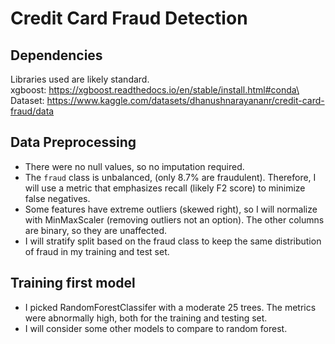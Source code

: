 # Credit Card Fraud Detection

## Dependencies

Libraries used are likely standard.\
xgboost: https://xgboost.readthedocs.io/en/stable/install.html#conda\
Dataset: https://www.kaggle.com/datasets/dhanushnarayananr/credit-card-fraud/data

## Data Preprocessing

- There were no null values, so no imputation required.
- The `fraud` class is unbalanced, (only 8.7% are fraudulent). Therefore, I will use a metric that emphasizes recall (likely F2 score) to minimize false negatives.
- Some features have extreme outliers (skewed right), so I will normalize with MinMaxScaler (removing outliers not an option). The other columns are binary, so they are unaffected.
- I will stratify split based on the fraud class to keep the same distribution of fraud in my training and test set.

## Training first model

- I picked RandomForestClassifer with a moderate 25 trees. The metrics were abnormally high, both for the training and testing set.
- I will consider some other models to compare to random forest.

